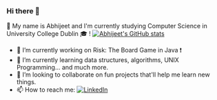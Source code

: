 ### Hi there 👋

<!--
**Randomcloc/Randomcloc** is a ✨ _special_ ✨ repository because its `README.md` (this file) appears on your GitHub profile. -->

 :pushpin: My name is Abhijeet and I'm currently studying Computer Science in University College Dublin :mortar_board: !
 [![Abhijeet's GitHub stats](https://github-readme-stats.vercel.app/api?username=Randomcloc)](https://github.com/Randomcloc/github-readme-stats)

- 🔭 I’m currently working on Risk: The Board Game in Java :exclamation:
- 🌱 I’m currently learning data structures, algorithms, UNIX Programming... and much more. 
- 👯 I’m looking to collaborate on fun projects that'll help me learn new things.
- 📫 How to reach me: [![LinkedIn][2.2]][2]
<!-- Icons -->

[2.2]: https://raw.githubusercontent.com/MartinHeinz/MartinHeinz/master/linkedin-3-16.png (LinkedIn icon without padding)

<!-- Links to your social media accounts -->

[2]: https://www.linkedin.com/in/abhijeet-suryawanshi-9513801ab
